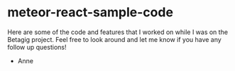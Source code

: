 # meteor-react-sample-code

Here are some of the code and features that I worked on while I was on the Betagig project. 
Feel free to look around and let me know if you have any follow up questions!

- Anne
